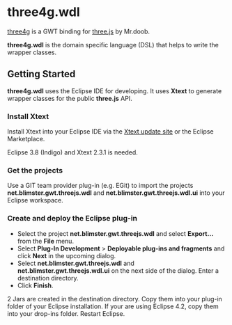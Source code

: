 # three4g.wdl

[three4g](https://github.com/blimster/net.blimster.gwt.threejs/) is a GWT binding for [three.js](https://github.com/mrdoob/three.js/) by Mr.doob.

**three4g.wdl** is the domain specific language (DSL) that helps to write the wrapper classes. 

## Getting Started

**three4g.wdl** uses the Eclipse IDE for developing. It uses **Xtext** to generate wrapper classes for the public **three.js** API.

### Install Xtext

Install Xtext into your Eclipse IDE via the [Xtext update site](http://download.eclipse.org/modeling/tmf/xtext/updates/composite/releases/) or the Eclipse Marketplace.

Eclipse 3.8 (Indigo) and Xtext 2.3.1 is needed.

### Get the projects

Use a GIT team provider plug-in (e.g. EGit) to import the projects **net.blimster.gwt.threejs.wdl** and **net.blimster.gwt.threejs.wdl.ui** into your Eclipse workspace.

### Create and deploy the Eclipse plug-in

* Select the project **net.blimster.gwt.threejs.wdl** and select **Export…** from the **File** menu.
* Select **Plug-In Development** > **Deployable plug-ins and fragments** and click **Next** in the upcoming dialog.
* Select **net.blimster.gwt.threejs.wdl** and **net.blimster.gwt.threejs.wdl.ui** on the next side of the dialog. Enter a destination directory.
* Click **Finish**.

2 Jars are created in the destination directory. Copy them into your plug-in folder of your Eclipse installation. If your are using Eclipse 4.2, copy them into your drop-ins folder. Restart Eclipse.
